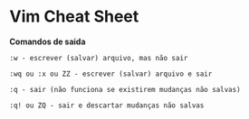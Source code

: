 # Vim Cheat Sheet

**Comandos de saida**

```vim
:w - escrever (salvar) arquivo, mas não sair
```

```vim
:wq ou :x ou ZZ - escrever (salvar) arquivo e sair
```

```vim
:q - sair (não funciona se existirem mudanças não salvas)
```

```vim
:q! ou ZQ - sair e descartar mudanças não salvas
```

